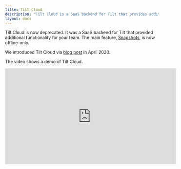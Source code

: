 ```yaml
---
title: Tilt Cloud
description: "Tilt Cloud is a SaaS backend for Tilt that provides additional functionality for your team."
layout: docs
---
```


Tilt Cloud is now deprecated. It was a SaaS backend for Tilt that provided additional functionality for your team. The main feature, [Snapshots](snapshots.html), is now offline-only.

We introduced Tilt Cloud via [blog post](https://blog.tilt.dev/2020/04/21/tilt-cloud.html) in April 2020.

The video shows a demo of Tilt Cloud.

<iframe width="560" height="315" src="https://www.youtube.com/embed/7wfxKSAPVPQ" frameborder="0" allow="accelerometer; autoplay; encrypted-media; gyroscope; picture-in-picture" allowfullscreen></iframe>
